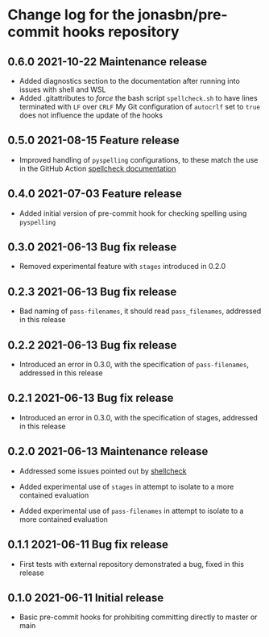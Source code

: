 # Change log for the jonasbn/pre-commit hooks repository

## 0.6.0 2021-10-22 Maintenance release

- Added diagnostics section to the documentation after running into issues with shell and WSL
- Added .gitattributes to _force_ the bash script `spellcheck.sh` to have lines terminated with `LF` over `CRLF`
  My Git configuration of `autocrlf` set to `true` does not influence the update of the hooks

## 0.5.0 2021-08-15 Feature release

- Improved handling of `pyspelling` configurations, to these match the use in the GitHub Action
  [spellcheck documentation](https://github.com/rojopolis/spellcheck-github-actions)

## 0.4.0 2021-07-03 Feature release

- Added initial version of pre-commit hook for checking spelling using `pyspelling`

## 0.3.0 2021-06-13 Bug fix release

- Removed experimental feature with `stages` introduced in 0.2.0

## 0.2.3 2021-06-13 Bug fix release

- Bad naming of `pass-filenames`, it should read `pass_filenames`, addressed in this release

## 0.2.2 2021-06-13 Bug fix release

- Introduced an error in 0.3.0, with the specification of `pass-filenames`, addressed in this release

## 0.2.1 2021-06-13 Bug fix release

- Introduced an error in 0.3.0, with the specification of stages, addressed in this release

## 0.2.0 2021-06-13 Maintenance release

- Addressed some issues pointed out by [shellcheck](https://www.shellcheck.net/)

- Added experimental use of `stages` in attempt to isolate to a more contained evaluation

- Added experimental use of `pass-filenames` in attempt to isolate to a more contained evaluation

## 0.1.1 2021-06-11 Bug fix release

- First tests with external repository demonstrated a bug, fixed in this release

## 0.1.0 2021-06-11 Initial release

- Basic pre-commit hooks for prohibiting committing directly to master or main
